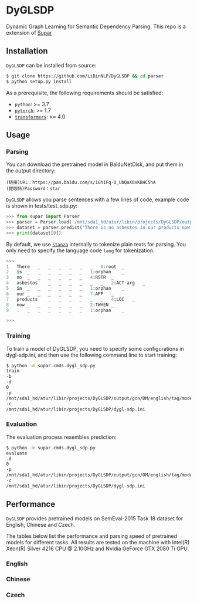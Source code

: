 # DyGLSDP


Dynamic Graph Learning for Semantic Dependency Parsing. This repo is a extension of [Supar](https://github.com/yzhangcs/parser)


## Installation

`DyGLSDP` can be installed from source:
```sh
$ git clone https://github.com/LiBinNLP/DyGLSDP && cd parser
$ python setup.py install
```

As a prerequisite, the following requirements should be satisfied:
* `python`: >= 3.7
* [`pytorch`](https://github.com/pytorch/pytorch): >= 1.7
* [`transformers`](https://github.com/huggingface/transformers): >= 4.0

## Usage

### Parsing

You can download the pretrained model in BaiduNetDisk, and put them in the output directory:
```
(链接)URL：https://pan.baidu.com/s/1Gh1Fq-O_UbQaX0VKBHC5hA 
(提取码)Password：star
```

`DyGLSDP` allows you parse sentences with a few lines of code, example code is shown in tests/test_sdp.py:
```py
>>> from supar import Parser 
>>> parser = Parser.load('/mnt/sda1_hd/atur/libin/projects/DyGLSDP/output/gcn/PSD/english/tag/model') 
>>> dataset = parser.predict('There is no asbestos in our products now .', lang='en', prob=True, verbose=False) 
>>> print(dataset[0])

```
By default, we use [`stanza`](https://github.com/stanfordnlp/stanza) internally to tokenize plain texts for parsing.
You only need to specify the language code `lang` for tokenization.

```py
>>> 
1	There	_	_	_	_	_	_	0:root	_
2	is	_	_	_	_	_	_	1:orphan	_
3	no	_	_	_	_	_	_	4:RSTR	_
4	asbestos	_	_	_	_	_	_	2:ACT-arg	_
5	in	_	_	_	_	_	_	1:orphan	_
6	our	_	_	_	_	_	_	7:APP	_
7	products	_	_	_	_	_	_	4:LOC	_
8	now	_	_	_	_	_	_	2:TWHEN	_
9	.	_	_	_	_	_	_	1:orphan	_

>>> 
```

### Training

To train a model of DyGLSDP, you need to specify some configurations in dygl-sdp.ini, and then use the following command line to start training:
```sh
$ python -m supar.cmds.dygl_sdp.py
train
-b
-d
0
-p
/mnt/sda1_hd/atur/libin/projects/DyGLSDP/output/gcn/DM/english/tag/model
-c
/mnt/sda1_hd/atur/libin/projects/DyGLSDP/dygl-sdp.ini
```


### Evaluation

The evaluation process resembles prediction:
```sh
$ python -m supar.cmds.dygl_sdp.py
evaluate
-d
0
-p
/mnt/sda1_hd/atur/libin/projects/DyGLSDP/output/gcn/DM/english/tag/model
-c
/mnt/sda1_hd/atur/libin/projects/DyGLSDP/dygl-sdp.ini
```

## Performance

`DyGLSDP` provides pretrained models on SemEval-2015 Task 18 dataset for English, Chinese and Czech. 

The tables below list the performance and parsing speed of pretrained models for different tasks.
All results are tested on the machine with Intel(R) Xeon(R) Silver 4216 CPU @ 2.10GHz and Nvidia GeForce GTX 2080 Ti GPU.

### English

### Chinese

### Czech
